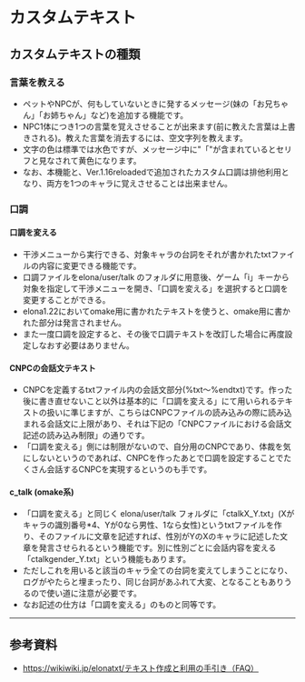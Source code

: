 <!-- TODO: 文章から機能説明を取り出し列挙する形式に変換する -->
# カスタムテキスト
## カスタムテキストの種類
### 言葉を教える
* ペットやNPCが、何もしていないときに発するメッセージ(妹の「お兄ちゃん」「お姉ちゃん」など)を追加する機能です。
* NPC1体につき1つの言葉を覚えさせることが出来ます(前に教えた言葉は上書きされる)。教えた言葉を消去するには、空文字列を教えます。
* 文字の色は標準では水色ですが、メッセージ中に"「"が含まれているとセリフと見なされて黄色になります。
* なお、本機能と、Ver.1.16reloadedで追加されたカスタム口調は排他利用となり、両方を1つのキャラに覚えさせることは出来ません。

### 口調
#### 口調を変える
* 干渉メニューから実行できる、対象キャラの台詞をそれが書かれたtxtファイルの内容に変更できる機能です。
* 口調ファイルをelona/user/talk のフォルダに用意後、ゲーム「i」キーから対象を指定して干渉メニューを開き、「口調を変える」を選択すると口調を変更することができる。
* elona1.22においてomake用に書かれたテキストを使うと、omake用に書かれた部分は発言されません。
* また一度口調を設定すると、その後で口調テキストを改訂した場合に再度設定しなおす必要はありません。

#### CNPCの会話文テキスト
* CNPCを定義するtxtファイル内の会話文部分(%txt～%endtxt)です。作った後に書き直せないこと以外は基本的に「口調を変える」にて用いられるテキストの扱いに準じますが、こちらはCNPCファイルの読み込みの際に読み込まれる会話文に上限があり、それは下記の「CNPCファイルにおける会話文記述の読み込み制限」の通りです。
* 「口調を変える」側には制限がないので、自分用のCNPCであり、体裁を気にしないというのであれば、CNPCを作ったあとで口調を設定することでたくさん会話するCNPCを実現するというのも手です。

#### c_talk (omake系)
* 「口調を変える」と同じく elona/user/talk フォルダに「ctalkX_Y.txt」(Xがキャラの識別番号*4、Yが0なら男性、1なら女性)というtxtファイルを作り、そのファイルに文章を記述すれば、性別がYのXのキャラに記述した文章を発言させられるという機能です。別に性別ごとに会話内容を変える「ctalkgender_Y.txt」という機能もあります。
* ただしこれを用いると該当のキャラ全ての台詞を変えてしまうことになり、ログがやたらと埋まったり、同じ台詞があふれて大変、となることもありうるので使い道に注意が必要です。
* なお記述の仕方は「口調を変える」のものと同等です。

---

## 参考資料
* https://wikiwiki.jp/elonatxt/テキスト作成と利用の手引き（FAQ）
